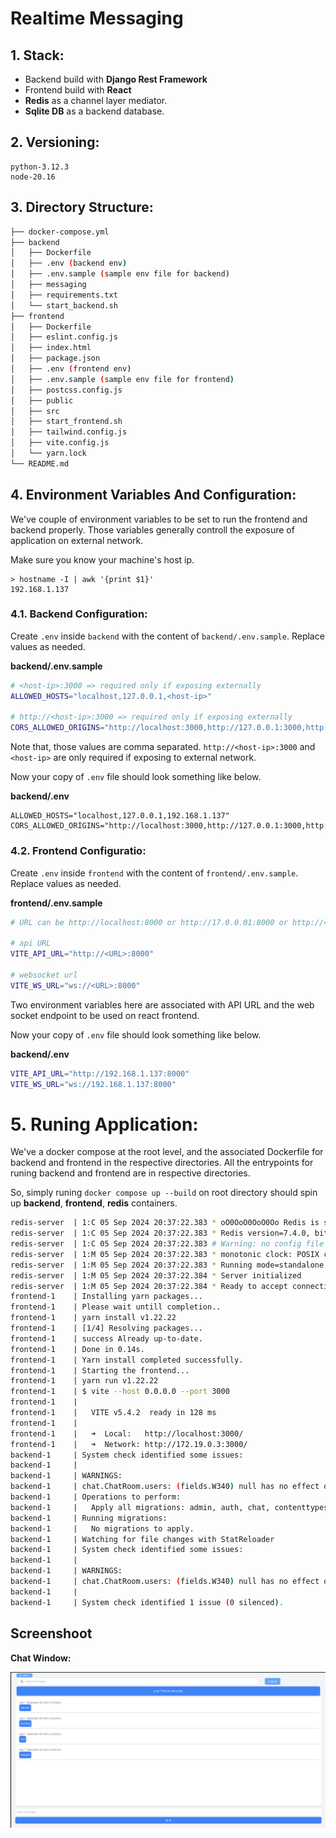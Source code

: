# Realtime Messaging

## 1. Stack:
- Backend build with **Django Rest Framework**
- Frontend build with **React**
- **Redis** as a channel layer mediator.
- **Sqlite DB** as a backend database.

## 2. Versioning:

```
python-3.12.3
node-20.16
```

## 3. Directory Structure:

```sh
├── docker-compose.yml
├── backend
│   ├── Dockerfile
│   ├── .env (backend env)
│   ├── .env.sample (sample env file for backend)
│   ├── messaging
│   ├── requirements.txt
│   └── start_backend.sh
├── frontend
│   ├── Dockerfile
│   ├── eslint.config.js
│   ├── index.html
│   ├── package.json
│   ├── .env (frontend env)
│   ├── .env.sample (sample env file for frontend)
│   ├── postcss.config.js
│   ├── public
│   ├── src
│   ├── start_frontend.sh
│   ├── tailwind.config.js
│   ├── vite.config.js
│   └── yarn.lock
└── README.md
```

## 4. Environment Variables And Configuration:

We've couple of environment variables to be set to run the frontend and backend properly. Those variables generally controll the exposure of application on external network.

Make sure you know your machine's host ip.

```
> hostname -I | awk '{print $1}'
192.168.1.137
```


### 4.1. Backend Configuration:

Create `.env` inside ``backend`` with the content of ``backend/.env.sample``. Replace values as needed.

**backend/.env.sample**
```sh
# <host-ip>:3000 => required only if exposing externally
ALLOWED_HOSTS="localhost,127.0.0.1,<host-ip>"

# http://<host-ip>:3000 => required only if exposing externally
CORS_ALLOWED_ORIGINS="http://localhost:3000,http://127.0.0.1:3000,http://<host-ip>:3000"
```

Note that, those values are comma separated. ``http://<host-ip>:3000`` and ``<host-ip>`` are only required if exposing to external network.

Now your copy of ``.env`` file should look something like below.

**backend/.env**
```
ALLOWED_HOSTS="localhost,127.0.0.1,192.168.1.137"
CORS_ALLOWED_ORIGINS="http://localhost:3000,http://127.0.0.1:3000,http://192.168.1.137:3000"
```

### 4.2. Frontend Configuratio:

Create `.env` inside ``frontend`` with the content of ``frontend/.env.sample``. Replace values as needed.


**frontend/.env.sample**
```sh
# URL can be http://localhost:8000 or http://17.0.0.01:8000 or http://<host_ip>:8000

# api URL
VITE_API_URL="http://<URL>:8000"

# websocket url
VITE_WS_URL="ws://<URL>:8000"
```

Two environment variables here are associated with API URL and the web socket endpoint to be used on react frontend.

Now your copy of ``.env`` file should look something like below.

**backend/.env**
```sh
VITE_API_URL="http://192.168.1.137:8000"
VITE_WS_URL="ws://192.168.1.137:8000"
```

# 5. Runing Application:

We've a docker compose at the root level, and the associated Dockerfile for backend and frontend in the respective directories. All the entrypoints for runing backend and frontend are in respective directories. 

So, simply runing ``docker compose up --build`` on root directory should spin up **backend**, **frontend**, **redis** containers.

```sh
redis-server  | 1:C 05 Sep 2024 20:37:22.383 * oO0OoO0OoO0Oo Redis is starting oO0OoO0OoO0Oo
redis-server  | 1:C 05 Sep 2024 20:37:22.383 * Redis version=7.4.0, bits=64, commit=00000000, modified=0, pid=1, just started
redis-server  | 1:C 05 Sep 2024 20:37:22.383 # Warning: no config file specified, using the default config. In order to specify a config file use redis-server /path/to/redis.conf
redis-server  | 1:M 05 Sep 2024 20:37:22.383 * monotonic clock: POSIX clock_gettime
redis-server  | 1:M 05 Sep 2024 20:37:22.383 * Running mode=standalone, port=6379.
redis-server  | 1:M 05 Sep 2024 20:37:22.384 * Server initialized
redis-server  | 1:M 05 Sep 2024 20:37:22.384 * Ready to accept connections tcp
frontend-1    | Installing yarn packages...
frontend-1    | Please wait untill completion..
frontend-1    | yarn install v1.22.22
frontend-1    | [1/4] Resolving packages...
frontend-1    | success Already up-to-date.
frontend-1    | Done in 0.14s.
frontend-1    | Yarn install completed successfully.
frontend-1    | Starting the frontend...
frontend-1    | yarn run v1.22.22
frontend-1    | $ vite --host 0.0.0.0 --port 3000
frontend-1    | 
frontend-1    |   VITE v5.4.2  ready in 128 ms
frontend-1    | 
frontend-1    |   ➜  Local:   http://localhost:3000/
frontend-1    |   ➜  Network: http://172.19.0.3:3000/
backend-1     | System check identified some issues:
backend-1     | 
backend-1     | WARNINGS:
backend-1     | chat.ChatRoom.users: (fields.W340) null has no effect on ManyToManyField.
backend-1     | Operations to perform:
backend-1     |   Apply all migrations: admin, auth, chat, contenttypes, sessions, token_blacklist
backend-1     | Running migrations:
backend-1     |   No migrations to apply.
backend-1     | Watching for file changes with StatReloader
backend-1     | System check identified some issues:
backend-1     | 
backend-1     | WARNINGS:
backend-1     | chat.ChatRoom.users: (fields.W340) null has no effect on ManyToManyField.
backend-1     | 
backend-1     | System check identified 1 issue (0 silenced).
```


## Screenshoot

**Chat Window:**

![Sample](./images/chat_window.png)

